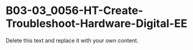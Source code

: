 

# B03-03_0056-HT-Create-Troubleshoot-Hardware-Digital-EE

Delete this text and replace it with your own content.
